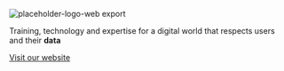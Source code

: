 ![placeholder-logo-web export](https://user-images.githubusercontent.com/23453691/194168634-a07ef75d-88ab-4e94-a225-3cb7878574b5.svg)

Training, technology and expertise for a digital world that respects users and their **data**

[Visit our website](https://hestia.ai/)
